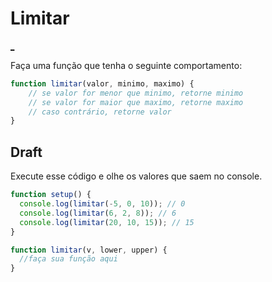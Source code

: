 # Limitar

[_](https://user-images.githubusercontent.com/4747652/235663071-2b0c763e-358f-4f7b-92c9-be11b496b981.mp4)

Faça uma função que tenha o seguinte comportamento:

```js
function limitar(valor, minimo, maximo) {
    // se valor for menor que minimo, retorne minimo
    // se valor for maior que maximo, retorne maximo
    // caso contrário, retorne valor
}
```

## Draft

Execute esse código e olhe os valores que saem no console.

```js
function setup() {
  console.log(limitar(-5, 0, 10)); // 0
  console.log(limitar(6, 2, 8)); // 6
  console.log(limitar(20, 10, 15)); // 15
}

function limitar(v, lower, upper) {
  //faça sua função aqui
}

```